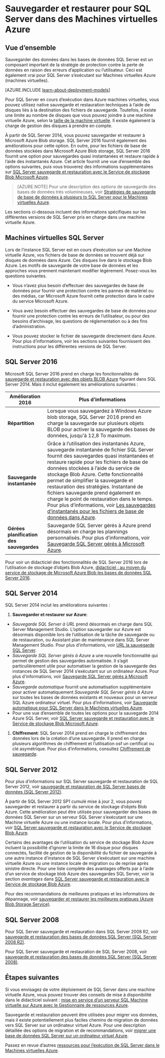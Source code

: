 <properties
    pageTitle="Sauvegarde et restauration pour SQL Server | Microsoft Azure"
    description="Décrit les considérations sauvegarder et restaurer des bases de données SQL Server Azure machines virtuelles en fonctionnement en cours d’exécution."
    services="virtual-machines-windows"
    documentationCenter="na"
    authors="rothja"
    manager="jhubbard"
    editor=""
    tags="azure-resource-management" />

<tags
    ms.service="virtual-machines-windows"
    ms.devlang="na"
    ms.topic="article"
    ms.tgt_pltfrm="vm-windows-sql-server"
    ms.workload="infrastructure-services"
    ms.date="08/19/2016"
    ms.author="jroth" />

# <a name="backup-and-restore-for-sql-server-in-azure-virtual-machines"></a>Sauvegarder et restaurer pour SQL Server dans des Machines virtuelles Azure

## <a name="overview"></a>Vue d’ensemble

Sauvegarder des données dans les bases de données SQL Server est un composant important de la stratégie de protection contre la perte de données en raison des erreurs d’application ou l’utilisateur. Ceci est également vrai pour SQL Server s’exécutant sur Machines virtuelles Azure (machines virtuelles).

[AZURE.INCLUDE [learn-about-deployment-models](../../includes/learn-about-deployment-models-both-include.md)]

Pour SQL Server en cours d’exécution dans Azure machines virtuelles, vous pouvez utilisez native sauvegarde et restauration techniques à l’aide de disques liés à la destination des fichiers de sauvegarde. Toutefois, il existe une limite au nombre de disques que vous pouvez joindre à une machine virtuelle Azure, selon la [taille de la machine virtuelle](virtual-machines-linux-sizes.md). Il existe également la charge de gestion des disques à prendre en compte.

À partir de SQL Server 2014, vous pouvez sauvegarder et restaurer à Microsoft Azure Blob storage. SQL Server 2016 fournit également des améliorations pour cette option. En outre, pour les fichiers de base de données stockées dans Microsoft Azure Blob storage, SQL Server 2016 fournit une option pour sauvegardes quasi instantanées et restaure rapide à l’aide des instantanés Azure. Cet article fournit une vue d’ensemble des options suivantes, puis vous trouverez des informations supplémentaires sur [SQL Server sauvegarde et restauration avec le Service de stockage Blob Microsoft Azure](https://msdn.microsoft.com/library/jj919148.aspx).

>[AZURE.NOTE] Pour une description des options de sauvegarde des bases de données très volumineuses, voir [Stratégies de sauvegarde de base de données à plusieurs to SQL Server pour le Machines virtuelles Azure](http://blogs.msdn.com/b/igorpag/archive/2015/07/28/multi-terabyte-sql-server-database-backup-strategies-for-azure-virtual-machines.aspx).

Les sections ci-dessous incluent des informations spécifiques sur les différentes versions de SQL Server pris en charge dans une machine virtuelle Azure.

## <a name="sql-server-virtual-machines"></a>Machines virtuelles SQL Server

Lors de l’instance SQL Server est en cours d’exécution sur une Machine virtuelle Azure, vos fichiers de base de données se trouvent déjà sur disques de données dans Azure. Ces disques live dans le stockage Blob Azure. Les motifs de sauvegarde de votre base de données et les approches vous prennent maintenant modifier légèrement. Posez-vous les questions suivantes. 

- Vous n’avez plus besoin d’effectuer des sauvegardes de base de données pour fournir une protection contre les pannes de matériel ou des médias, car Microsoft Azure fournit cette protection dans le cadre du service Microsoft Azure.

- Vous avez besoin effectuer des sauvegardes de base de données pour fournir une protection contre les erreurs de l’utilisateur, ou pour des besoins d’archivage, les questions de réglementation ou à des fins d’administration.

- Vous pouvez stocker le fichier de sauvegarde directement dans Azure. Pour plus d’informations, voir les sections suivantes fournissent des instructions pour les différentes versions de SQL Server.

## <a name="sql-server-2016"></a>SQL Server 2016

Microsoft SQL Server 2016 prend en charge les fonctionnalités de [sauvegarde et restauration avec des objets BLOB Azure](https://msdn.microsoft.com/library/jj919148.aspx) figurant dans SQL Server 2014. Mais il inclut également les améliorations suivantes :

| Amélioration 2016               | Plus d’informations                          |
|---------------------|-------------------------------|
| **Répartition**              | Lorsque vous sauvegardez à Windows Azure blob storage, SQL Server 2016 prend en charge la sauvegarde sur plusieurs objets BLOB pour activer la sauvegarde des bases de données, jusqu'à 12,8 To maximum.      |
| **Sauvegarde instantanée**                | Grâce à l’utilisation des instantanés Azure, sauvegarde instantanée de fichier SQL Server fournit des sauvegardes quasi instantanées et restaure rapide pour les fichiers de base de données stockées à l’aide du service de stockage Blob Azure. Cette fonctionnalité permet de simplifier la sauvegarde et restauration des stratégies. Instantané de fichiers sauvegarde prend également en charge le point de restauration dans le temps. Pour plus d’informations, voir [Les sauvegardes d’instantanés pour les fichiers de base de données dans Azure](https://msdn.microsoft.com/library/mt169363%28v=sql.130%29.aspx).   |
| **Gérées planification des sauvegardes**            | Sauvegarde SQL Server gérés à Azure prend désormais en charge les plannings personnalisés. Pour plus d’informations, voir [Sauvegarde SQL Server gérés à Microsoft Azure](https://msdn.microsoft.com/library/dn449496.aspx).   |

Pour voir un didacticiel des fonctionnalités de SQL Server 2016 lors de l’utilisation de stockage d’objets Blob Azure, [didacticiel : au moyen du service de stockage de Microsoft Azure Blob les bases de données SQL Server 2016](https://msdn.microsoft.com/library/dn466438.aspx).

## <a name="sql-server-2014"></a>SQL Server 2014

SQL Server 2014 inclut les améliorations suivantes :

1. **Sauvegarder et restaurer sur Azure**:

 - *Sauvegarde SQL Server à URL* prend désormais en charge dans SQL Server Management Studio. L’option sauvegarder sur Azure est désormais disponible lors de l’utilisation de la tâche de sauvegarde ou de restauration, ou Assistant plan de maintenance dans SQL Server Management Studio. Pour plus d’informations, voir [URL la sauvegarde SQL Server](https://msdn.microsoft.com/library/jj919148%28v=sql.120%29.aspx).
 - *Sauvegarde SQL Server gérés à Azure* a une nouvelle fonctionnalité qui permet de gestion des sauvegardes automatisée. Il s’agit particulièrement utile pour automatiser la gestion de la sauvegarde des instances de SQL Server 2014 s’exécutant sur un ordinateur Azure. Pour plus d’informations, voir [Sauvegarde SQL Server gérés à Microsoft Azure](https://msdn.microsoft.com/library/dn449496%28v=sql.120%29.aspx).
 - *Sauvegarde automatique* fournit une automatisation supplémentaire pour activer automatiquement *Sauvegarde SQL Server gérés à Azure* sur toutes les bases de données existants et nouveaux pour un serveur SQL Azure ordinateur virtuel. Pour plus d’informations, voir [Sauvegarde automatique pour SQL Server dans le Machines virtuelles Azure](virtual-machines-windows-sql-automated-backup.md).
 - Pour une vue d’ensemble de toutes les options pour la sauvegarde 2014 Azure SQL Server, voir [SQL Server sauvegarde et restauration avec le Service de stockage Blob Microsoft Azure](https://msdn.microsoft.com/library/jj919148%28v=sql.120%29.aspx).

1. **Chiffrement**: SQL Server 2014 prend en charge le chiffrement des données lors de la création d’une sauvegarde. Il prend en charge plusieurs algorithmes de chiffrement et l’utilisation osf un certificat ou clé asymétrique. Pour plus d’informations, consultez [Chiffrement de sauvegarde](https://msdn.microsoft.com/library/dn449489%28v=sql.120%29.aspx).

## <a name="sql-server-2012"></a>SQL Server 2012

Pour plus d’informations sur SQL Server sauvegarde et restauration de SQL Server 2012, voir [sauvegarde et restauration de SQL Server bases de données (SQL Server 2012)](https://msdn.microsoft.com/library/ms187048%28v=sql.110%29.aspx).

À partir de SQL Server 2012 SP1 cumulé mise à jour 2, vous pouvez sauvegarder et restaurer à partir du service de stockage d’objets Blob Azure. Cette amélioration peut être utilisée pour sauvegarder des bases de données SQL Server sur un serveur SQL Server s’exécutant sur une Machine virtuelle Azure ou une instance locale. Pour plus d’informations, voir [SQL Server sauvegarde et restauration avec le Service de stockage Blob Azure](https://msdn.microsoft.com/library/jj919148%28v=sql.110%29.aspx).

Certains des avantages de l’utilisation du service de stockage Blob Azure incluent la possibilité d’ignorer la limite de 16 disque pour disques connectés, facilité de gestion de la disponibilité du fichier de sauvegarde à une autre instance d’instance de SQL Server s’exécutant sur une machine virtuelle Azure ou une instance locale de migration ou de reprise après sinistre directe. Pour une liste complète des avantages offerts par à l’aide d’un service de stockage blob Azure des sauvegardes SQL Server, voir la section *avantages* dans [SQL Server sauvegarde et restauration avec le Service de stockage Blob Azure](https://msdn.microsoft.com/library/jj919148%28v=sql.110%29.aspx).

Pour des recommandations de meilleures pratiques et les informations de dépannage, voir [sauvegarder et restaurer les meilleures pratiques (Azure Blob Storage Service)](https://msdn.microsoft.com/library/jj919149%28v=sql.110%29.aspx).

## <a name="sql-server-2008"></a>SQL Server 2008

Pour SQL Server sauvegarde et restauration dans SQL Server 2008 R2, voir [sauvegarde et restauration des bases de données SQL Server (SQL Server 2008 R2)](https://msdn.microsoft.com/library/ms187048%28v=sql.105%29.aspx).

Pour SQL Server sauvegarde et restauration de SQL Server 2008, voir [sauvegarde et restauration des bases de données SQL Server (SQL Server 2008)](https://msdn.microsoft.com/library/ms187048%28v=sql.100%29.aspx).

## <a name="next-steps"></a>Étapes suivantes

Si vous envisagez de votre déploiement de SQL Server dans une machine virtuelle Azure, vous pouvez trouver des conseils de mise à disponibilité dans le didacticiel suivant : [mise en service d’un serveur SQL Machine virtuelle sur Azure avec le Gestionnaire de ressources Azure](virtual-machines-windows-portal-sql-server-provision.md).

Sauvegarde et restauration peuvent être utilisées pour migrer vos données, mais il existe potentiellement plus faciles chemins de migration de données vers SQL Server sur un ordinateur virtuel Azure. Pour une description détaillée des options de migration et de recommandations, voir [migrer une base de données SQL Server sur un ordinateur virtuel Azure](virtual-machines-windows-migrate-sql.md).

Passez en revue d’autres [ressources pour l’exécution de SQL Server dans le Machines virtuelles Azure](virtual-machines-windows-sql-server-iaas-overview.md).
